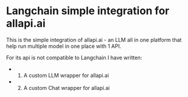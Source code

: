# Langchain simple integration for allapi.ai

This is the simple integration of allapi.ai - an LLM all in one platform that help run multiple model in one place with 1 API.

For its api is not compatible to Langchain I have written:
- 1. A custom LLM wrapper for allapi.ai
- 2. A custom Chat wrapper for allapi.ai



